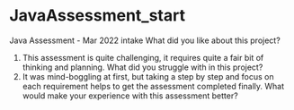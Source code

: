 # JavaAssessment_start
Java Assessment - Mar 2022 intake
What did you like about this project?
1. This assessment is quite challenging, it requires quite a fair bit of thinking and planning.
What did you struggle with in this project?
2. It was mind-boggling at first, but taking a step by step and focus on each requirement helps to get the assessment completed finally.
What would make your experience with this assessment better?
